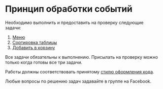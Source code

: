 Принцип обработки событий
===

Необходимо выполнить и предоставить на проверку следующие задачи:

1. [Меню](./menu/)
2. [Сортировка таблицы](./table/)
3. [Добавить в корзину](./shop/)

Все задачи обязательны к выполнению. Присылать на проверку можно только когда готовы все три задачи.

Работы должны соответствовать принятому [стилю оформления кода](https://netology-university.bitbucket.io/codestyle/).

Любые вопросы по решению задач задавайте в группе на Facebook.
